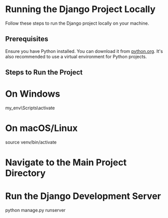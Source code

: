 # Running the Django Project Locally  

Follow these steps to run the Django project locally on your machine.  

## Prerequisites  

Ensure you have Python installed. You can download it from [python.org](https://www.python.org/downloads/). It's also recommended to use a virtual environment for Python projects.  

## Steps to Run the Project  

# On Windows
my_env\Scripts\activate

# On macOS/Linux
source venv/bin/activate

# Navigate to the Main Project Directory
# Run the Django Development Server
python manage.py runserver  
